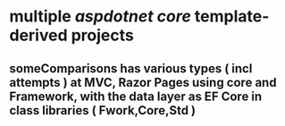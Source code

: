 # multiple *aspdotnet core* template-derived projects
## someComparisons has various types ( incl attempts ) at MVC, Razor Pages using core and Framework, with the data layer as EF Core in class libraries ( Fwork,Core,Std )
 